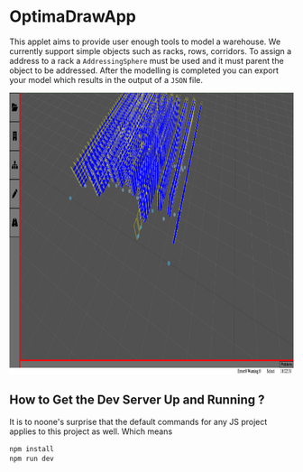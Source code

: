# OptimaDrawApp

This applet aims to provide user enough tools to model a warehouse. We currently support simple objects such as racks, rows, corridors. To assign a address to a rack
a `AddressingSphere` must be used and it must parent the object to be addressed. After the modelling is completed you can export your model which results in the output of a `JSON` file.

<p align="center">
    <img src="./images/ss1.png"  width="1000" height="500">
</p>


## How to Get the Dev Server Up and Running ?

It is to noone's surprise that the default commands for any JS project applies to this project as well.
Which means

```bash
npm install
npm run dev
```
